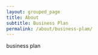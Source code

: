 ```yaml
---
layout: grouped_page
title: About
subtitle: Business Plan
permalink: /about/business-plam/
---
```


business plan
